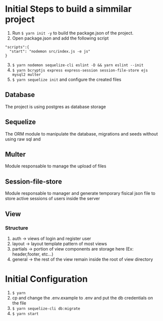 # Initial Steps to build a simmilar project

1. Run `$ yarn init -y` to build the package.json of the project.
2. Open package.json and add the following script

```
"scripts":{
  "start": "nodemon src/index.js -e js"
}
```

3. `$ yarn nodemon sequelize-cli eslint -D && yarn eslint --init`
4. `$ yarn bcryptjs express express-session session-file-store ejs mysql2 multer`
5. `$ yarn sequelize init` and configure the created files

## Database

The project is using postgres as database storage

## Sequelize

The ORM module to manipulate the database, migrations and seeds without using raw sql and

## Multer

Module responsable to manage the upload of files

## Session-file-store

Module responsable to manager and generate temporary fisical json file to store active sessions of users inside the server

## View

### Structure

1. auth -> views of login and register user
2. layout -> layout template pattern of most views
3. partials -> portion of view components are storage here (Ex: header,footer, etc...)
4. general -> the rest of the view remain inside the root of view directory

# Initial Configuration

1. `$ yarn`
2. cp and change the .env.example to .env and put the db credentials on the file
3. `$ yarn sequelize-cli db:migrate`
4. `$ yarn start`
